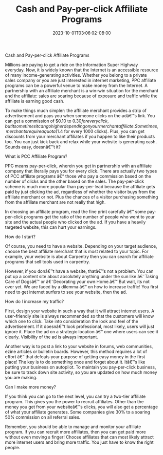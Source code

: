 ﻿---
title: "Cash and Pay-per-click Affiliate Programs"
date: 2023-10-01T03:06:02-08:00
description: "TipArticlePackageArticles Tips for Web Success"
featured_image: "/images/TipArticlePackageArticles.jpg"
tags: ["TipArticlePackageArticles"]
---

Cash and Pay-per-click Affiliate Programs

Millions are paying to get a ride on the Information Super Highway everyday. Now, it is widely known that the Internet is an accessible resource of many income-generating activities. Whether you belong to a private sales company or you are just interested in internet marketing, PPC affiliate programs can be a powerful venue to make money from the Internet. A partnership with an affiliate merchant is a win-win situation for the merchant and the affiliate: sales are soaring because of exposure and traffic while the affiliate is earning good cash.

To make things much simpler: the affiliate merchant provides a strip of advertisement and pays you when someone clicks on the adâ€™s link. You can get a commission of $0.10 to $0.30 for every click, but it sometimes it can go higher depending on your merchant affiliate. Sometimes, merchants require a quota ($1.4 for every 1000 clicks). Plus, you can get discounts from your merchant affiliates if you happen to like their products too. You can just kick back and relax while your website is generating cash. Sounds easy, doesnâ€™t it?

What is PCC Affiliate Program?

PPC means pay-per-click, wherein you get in partnership with an affiliate company that literally pays you for every click. There are actually two types of PCC affiliate programs â€“ those who pay a commission based on the number of clicks and the other based on the sales. The pay-per-click scheme is much more popular than pay-per-lead because the affiliate gets paid by just clicking the ad, regardless of whether the visitor buys from the affiliate merchant or not. Plus the chances of a visitor purchasing something from the affiliate merchant are not really that high. 

In choosing an affiliate program, read the fine print carefully â€“ some pay-per-click programs get the ratio of the number of people who went to your site and the actual people who clicked on the ad. If you have a heavily targeted website, this can hurt your earnings. 

How do I start?

Of course, you need to have a website. Depending on your target audience, choose the best affiliate merchant that is most related to your topic. For example, your website is about Carpentry then you can search for affiliate programs that sell tools used in carpentry. 

However, if you donâ€™t have a website, thatâ€™s not a problem. You can put up a content site about absolutely anything under the sun like â€˜Taking Care of Dogsâ€™ or â€˜Decorating your own Home.â€™ But wait, its not over yet. We are faced by a dilemma â€“ on how to increase traffic! You first need to get internet surfers to see your website, then the ad. 

How do I increase my traffic?

First, design your website in such a way that it will attract internet users. A user-friendly site is always recommended so that the customers will know which one to click. Take into consideration the look and feel of the advertisement. If it doesnâ€™t look professional, most likely, users will just ignore it. Place the ad on a strategic location â€“ one where users can see it clearly. Visibility of the ad is always important.

Another way is to post a link to your website in forums, web communities, ezine articles or bulletin boards. However, this method requires a lot of effort â€“ that defeats your purpose of getting easy money in the first place! The key is to do something once and forget about it. Itâ€™s like putting your business on autopilot. To maintain you pay-per-click business, be sure to track down site activity, so you are updated on how much money you are making. 

Can I make more money?

If you think you can go to the next level, you can try a two-tier affiliate program. This gives you the power to recruit affiliates. Other than the money you get from your websiteâ€™s clicks, you will also get a percentage of what your affiliate generates. Some companies give 30% to a soaring 50% commission on all referral sales. 

Remember, you should be able to manage and monitor your affiliate program. If you can recruit more affiliates, then you can get paid more without even moving a finger! Choose affiliates that can most likely attract more internet users and bring more traffic. You just have to know the right people. 


 





